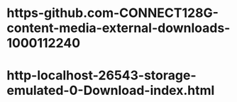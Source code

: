 # https-github.com-CONNECT128G-content-media-external-downloads-1000112240









# http-localhost-26543-storage-emulated-0-Download-index.html
